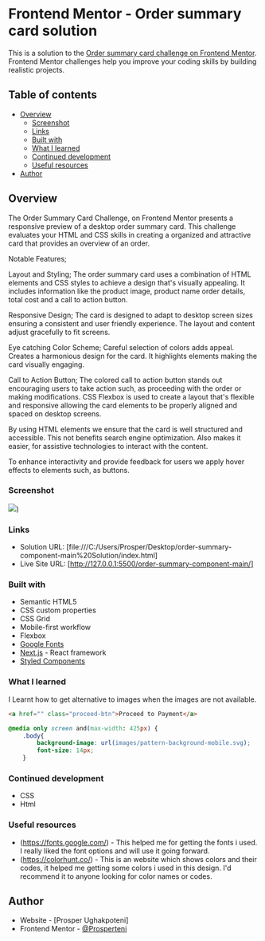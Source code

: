 # Frontend Mentor - Order summary card solution

This is a solution to the [Order summary card challenge on Frontend Mentor](https://www.frontendmentor.io/challenges/order-summary-component-QlPmajDUj). Frontend Mentor challenges help you improve your coding skills by building realistic projects. 

## Table of contents

- [Overview](#overview)
  - [Screenshot](#screenshot)
  - [Links](#links)
  - [Built with](#built-with)
  - [What I learned](#what-i-learned)
  - [Continued development](#continued-development)
  - [Useful resources](#useful-resources)
- [Author](#author)



## Overview
The Order Summary Card Challenge, on Frontend Mentor presents a responsive preview of a desktop order summary card. This challenge evaluates your HTML and CSS skills in creating a organized and attractive card that provides an overview of an order.

Notable Features;

Layout and Styling; The order summary card uses a combination of HTML elements and CSS styles to achieve a design that's visually appealing. It includes information like the product image, product name order details, total cost and a call to action button.

Responsive Design; The card is designed to adapt to desktop screen sizes ensuring a consistent and user friendly experience. The layout and content adjust gracefully to fit screens.

Eye catching Color Scheme; Careful selection of colors adds appeal. Creates a harmonious design for the card. It highlights elements making the card visually engaging.

Call to Action Button; The colored call to action button stands out encouraging users to take action such, as proceeding with the order or making modifications.
CSS Flexbox is used to create a layout that's flexible and responsive allowing the card elements to be properly aligned and spaced on desktop screens.

By using HTML elements we ensure that the card is well structured and accessible. This not benefits search engine optimization. Also makes it easier, for assistive technologies to interact with the content.

To enhance interactivity and provide feedback for users we apply hover effects to elements such, as buttons.



### Screenshot

![]([https://github.com/Prosperteni/Frontend-Mentor-Challenges-/blob/ecbba8d081f61c770d19ec8af99ff1febf8c6230/Screenshot.jpeg?raw=true](https://github.com/Prosperteni/Frontend-Mentor-The-Order-Summary-Card-Challenge-on-Frontend-MentorChallenges-/blob/master/images/Screenshot.jpeg?raw=true)))

### Links

- Solution URL: [file:///C:/Users/Prosper/Desktop/order-summary-component-main%20Solution/index.html]
- Live Site URL: [http://127.0.0.1:5500/order-summary-component-main/]

### Built with

- Semantic HTML5 
- CSS custom properties
- CSS Grid
- Mobile-first workflow
- Flexbox
- [Google Fonts](https://fonts.google.com/)
- [Next.js](https://nextjs.org/) - React framework
- [Styled Components](https://styled-components.com/) 


### What I learned
I Learnt how to get alternative to images when the images are not available.

```html
<a href="" class="proceed-btn">Proceed to Payment</a>
```
```css
@media only screen and(max-width: 425px) {
    .body{
        background-image: url(images/pattern-background-mobile.svg);
        font-size: 14px;
    }
```

### Continued development
- CSS
- Html



### Useful resources

- (https://fonts.google.com/) - This helped me for getting the fonts i used. I really liked the font options and will use it going forward.
- (https://colorhunt.co/) - This is an website which shows colors and their codes, it helped me  getting some colors i used in this design. I'd recommend it to anyone looking for color names or codes.


## Author

- Website - [Prosper Ughakpoteni]
- Frontend Mentor - [@Prosperteni](https://www.frontendmentor.io/profile/Prosperteni)
